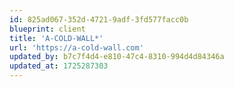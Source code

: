 ```yaml
---
id: 825ad067-352d-4721-9adf-3fd577facc0b
blueprint: client
title: 'A-COLD-WALL*'
url: 'https://a-cold-wall.com'
updated_by: b7c7f4d4-e810-47c4-8310-994d4d84346a
updated_at: 1725287303
---
```

